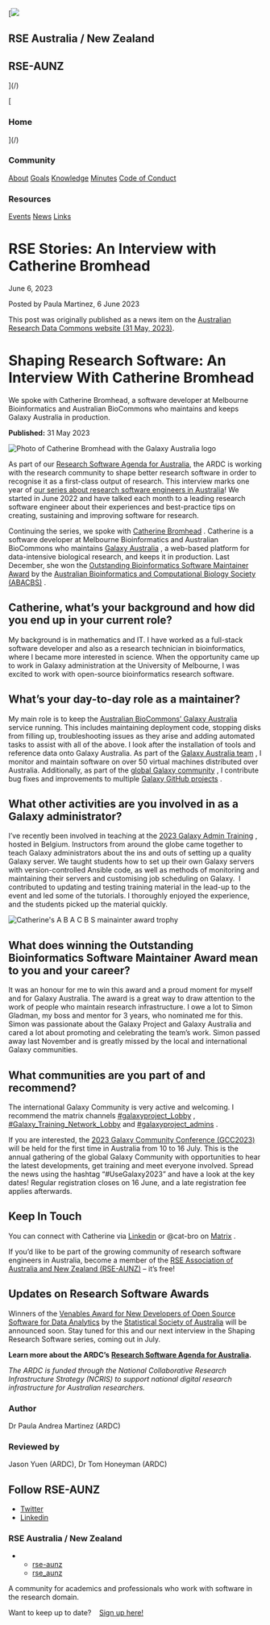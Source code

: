[![](/assets/RSE_AUNZ_logo.png)

RSE Australia / New Zealand
---------------------------

RSE-AUNZ
--------

](/)

[

### Home

](/)

### Community

[About](/about/) [Goals](/goals/) [Knowledge](/knowledge/) [Minutes](/minutes/) [Code of Conduct](/code-of-conduct)

### Resources

[Events](/events/) [News](/posts/) [Links](/links/)

RSE Stories: An Interview with Catherine Bromhead
============================================

June 6, 2023

Posted by Paula Martinez, 6 June 2023

This post was originally published as a news item on the [Australian Research Data Commons website (31 May, 2023)](https://ardc.edu.au/article/shaping-research-software-an-interview-with-catherine-bromhead/).

Shaping Research Software: An Interview With Catherine Bromhead
==========================================================

We spoke with Catherine Bromhead, a software developer at Melbourne Bioinformatics and Australian BioCommons who maintains and keeps Galaxy Australia in production.

**Published:** 31 May 2023

![Photo of Catherine Bromhead with the Galaxy Australia logo](https://ardc.edu.au/wp-content/uploads/2023/05/interview-with-catherine-bromhead-2-580x345.png)

As part of our [Research Software Agenda for Australia](https://ardc.edu.au/collaborations/strategic-activities/a-research-software-agenda-for-australia/), the ARDC is working with the research community to shape better research software in order to recognise it as a first-class output of research. This interview marks one year of [our series about research software engineers in Australia](https://ardc.edu.au/news-and-events/news/?_keyword=%22Shaping%20Research%20Software%22&_categories=research-software)! We started in June 2022 and have talked each month to a leading research software engineer about their experiences and best-practice tips on creating, sustaining and improving software for research. 

Continuing the series, we spoke with [Catherine Bromhead](https://www.melbournebioinformatics.org.au/people/ms-catherine-bromhead/) . Catherine is a software developer at Melbourne Bioinformatics and Australian BioCommons who maintains [Galaxy Australia](https://site.usegalaxy.org.au) , a web-based platform for data-intensive biological research, and keeps it in production. Last December, she won the [Outstanding Bioinformatics Software Maintainer Award](https://www.linkedin.com/feed/update/urn:li:activity:7004277407872409600?updateEntityUrn=urn%3Ali%3Afs_feedUpdate%3A%28V2%2Curn%3Ali%3Aactivity%3A7004277407872409600%29) by the [Australian Bioinformatics and Computational Biology Society (ABACBS)](https://www.abacbs.org/) . 

Catherine, what’s your background and how did you end up in your current role? 
-------------------------------------------------------------------------------

My background is in mathematics and IT. I have worked as a full-stack software developer and also as a research technician in bioinformatics, where I became more interested in science. When the opportunity came up to work in Galaxy administration at the University of Melbourne, I was excited to work with open-source bioinformatics research software.

What’s your day-to-day role as a maintainer?
--------------------------------------------

My main role is to keep the [Australian BioCommons’ Galaxy Australia](https://www.biocommons.org.au/galaxy-australia) service running. This includes maintaining deployment code, stopping disks from filling up, troubleshooting issues as they arise and adding automated tasks to assist with all of the above. I look after the installation of tools and reference data onto Galaxy Australia. As part of the [Galaxy Australia team](https://site.usegalaxy.org.au/people/) , I monitor and maintain software on over 50 virtual machines distributed over Australia. Additionally, as part of the [global Galaxy community](https://galaxyproject.org/) , I contribute bug fixes and improvements to multiple [Galaxy GitHub projects](https://github.com/galaxyproject) .

What other activities are you involved in as a Galaxy administrator?
--------------------------------------------------------------------

I’ve recently been involved in teaching at the [2023 Galaxy Admin Training](https://galaxyproject.org/events/2023-admin-training/) , hosted in Belgium. Instructors from around the globe came together to teach Galaxy administrators about the ins and outs of setting up a quality Galaxy server. We taught students how to set up their own Galaxy servers with version-controlled Ansible code, as well as methods of monitoring and maintaining their servers and customising job scheduling on Galaxy.  I contributed to updating and testing training material in the lead-up to the event and led some of the tutorials. I thoroughly enjoyed the experience, and the students picked up the material quickly.

![Catherine's A B A C B S mainainter award trophy](https://ardc.edu.au/wp-content/uploads/2023/05/trophy_on_its_own-768x1024.jpeg)

What does winning the Outstanding Bioinformatics Software Maintainer Award mean to you and your career?
-------------------------------------------------------------------------------------------------------

It was an honour for me to win this award and a proud moment for myself and for Galaxy Australia. The award is a great way to draw attention to the work of people who maintain research infrastructure. I owe a lot to Simon Gladman, my boss and mentor for 3 years, who nominated me for this. Simon was passionate about the Galaxy Project and Galaxy Australia and cared a lot about promoting and celebrating the team’s work. Simon passed away last November and is greatly missed by the local and international Galaxy communities.

What communities are you part of and recommend?
-----------------------------------------------

The international Galaxy Community is very active and welcoming. I recommend the matrix channels [#galaxyproject\_Lobby](https://app.element.io/#/room/#galaxyproject_Lobby:gitter.im) , [#Galaxy\_Training\_Network\_Lobby](https://app.element.io/#/room/#Galaxy-Training-Network_Lobby:gitter.im) and [#galaxyproject\_admins](https://app.element.io/#/room/#galaxyproject_admins:gitter.im) .

If you are interested, the [2023 Galaxy Community Conference (GCC2023)](https://galaxyproject.org/events/gcc2023/) will be held for the first time in Australia from 10 to 16 July. This is the annual gathering of the global Galaxy Community with opportunities to hear the latest developments, get training and meet everyone involved. Spread the news using the hashtag “#UseGalaxy2023” and have a look at the key dates! Regular registration closes on 16 June, and a late registration fee applies afterwards.

Keep In Touch
-------------

You can connect with Catherine via [Linkedin](https://www.linkedin.com/in/catherine-bromhead-aa83a8117/) or @cat-bro on [Matrix](https://matrix.org/) .

If you’d like to be part of the growing community of research software engineers in Australia, become a member of the [RSE Association of Australia and New Zealand (RSE-AUNZ)](https://rse-aunz.org) – it’s free! 

Updates on Research Software Awards
-----------------------------------

Winners of the [Venables Award for New Developers of Open Source Software for Data Analytics](https://statsocaus.github.io/venables-award/) by the [Statistical Society of Australia](https://statsocaus.github.io/venables-award/) will be announced soon. Stay tuned for this and our next interview in the Shaping Research Software series, coming out in July. 

**Learn more about the ARDC’s** [**Research Software Agenda for Australia**](https://ardc.edu.au/collaborations/strategic-activities/a-research-software-agenda-for-australia/)**.**

_The ARDC is funded through the National Collaborative Research Infrastructure Strategy (NCRIS) to support national digital research infrastructure for Australian researchers._

### Author

Dr Paula Andrea Martinez (ARDC)

### Reviewed by

Jason Yuen (ARDC), Dr Tom Honeyman (ARDC)

Follow RSE-AUNZ
---------------

*   [Twitter](https://twitter.com/RSE-AUNZ)
*   [Linkedin](https://www.linkedin.com/groups/13836034/)


[](/2023/06/06/RSEStories_CatherineBromhead.html)

### RSE Australia / New Zealand

*   *   [rse-aunz](https://github.com/rse-aunz/rse-au/issues)
    *   [rse\_aunz](https://twitter.com/rse_aunz)

A community for academics and professionals who work with software in the research domain.

Want to keep up to date?    [Sign up here!](https://groups.google.com/forum/#!forum/rse-nz-au/join)
